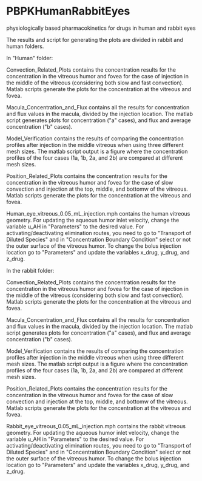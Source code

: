 # PBPKHumanRabbitEyes
physiologically based pharmacokinetics for drugs in human and rabbit eyes

The results and script for generating the plots are divided in rabbit and human folders.

In "Human" folder:

Convection_Related_Plots contains the concentration results for the concentration in the vitreous humor and fovea for the case of injection in the middle of the vitreous (considering both slow and fast convection). Matlab scripts generate the plots for the concentration at the vitreous and fovea.

Macula_Concentration_and_Flux contains all the results for concentration and flux values in the macula, divided by the injection location. The matlab script generates plots for concentration ("a" cases), and flux and average concentration ("b" cases).

Model_Verification contains the results of comparing the concentration profiles after injection in the middle vitreous when using three different mesh sizes. The matlab script output is a figure where the concentration profiles of the four cases (1a, 1b, 2a, and 2b) are compared at different mesh sizes.  

Position_Related_Plots contains the concentration results for the concentration in the vitreous humor and fovea for the case of slow convection and injection at the top, middle, and bottomw of the vitreous. Matlab scripts generate the plots for the concentration at the vitreous and fovea.

Human_eye_vitreous_0.05_mL_injection.mph contains the human vitreous geometry. For updating the aqueous humor inlet velocity, change the variable u_AH in "Parameters" to the desired value. For activating/deactivating elimination routes, you need to go to "Transport of Diluted Species" and in "Concentration Boundary Condition" select or not the outer surface of the vitreous humor. To change the bolus injection location go to "Parameters" and update the variables x_drug, y_drug, and z_drug.

In the rabbit folder:

Convection_Related_Plots contains the concentration results for the concentration in the vitreous humor and fovea for the case of injection in the middle of the vitreous (considering both slow and fast convection). Matlab scripts generate the plots for the concentration at the vitreous and fovea.

Macula_Concentration_and_Flux contains all the results for concentration and flux values in the macula, divided by the injection location. The matlab script generates plots for concentration ("a" cases), and flux and average concentration ("b" cases).

Model_Verification contains the results of comparing the concentration profiles after injection in the middle vitreous when using three different mesh sizes. The matlab script output is a figure where the concentration profiles of the four cases (1a, 1b, 2a, and 2b) are compared at different mesh sizes.  

Position_Related_Plots contains the concentration results for the concentration in the vitreous humor and fovea for the case of slow convection and injection at the top, middle, and bottomw of the vitreous. Matlab scripts generate the plots for the concentration at the vitreous and fovea.

Rabbit_eye_vitreous_0.05_mL_injection.mph contains the rabbit vitreous geometry. For updating the aqueous humor inlet velocity, change the variable u_AH in "Parameters" to the desired value. For activating/deactivating elimination routes, you need to go to "Transport of Diluted Species" and in "Concentration Boundary Condition" select or not the outer surface of the vitreous humor. To change the bolus injection location go to "Parameters" and update the variables x_drug, y_drug, and z_drug.
